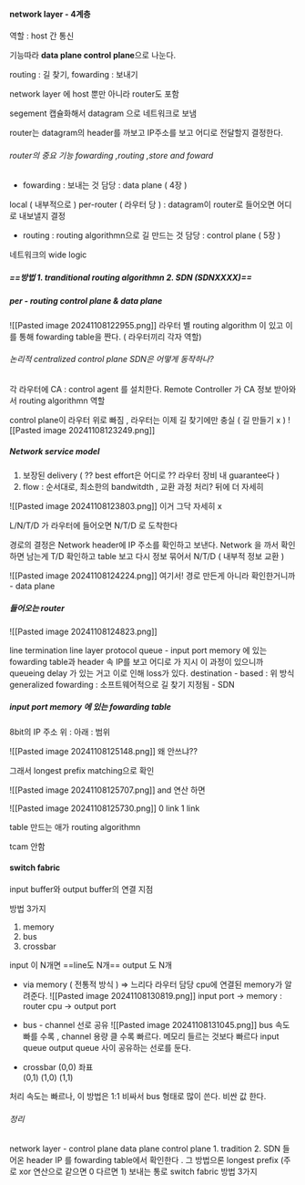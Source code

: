 #### network layer - 4계층
역할 : host 간 통신

기능따라 **data plane control plane**으로 나눈다.

routing : 길 찾기, fowarding : 보내기

network layer 에 host 뿐만 아니라 router도 포함

segement 캡슐화해서 datagram 으로 네트워크로 보냄

router는 datagram의 header를 까보고 IP주소를 보고 어디로 전달할지 결정한다.

###### router의 중요 기능 fowarding ,routing ,store and foward
- fowarding : 보내는 것 
담당 : data plane ( 4장 )

local ( 내부적으로 ) per-router ( 라우터 당 ) : datagram이 router로 들어오면 어디로 내보낼지 결정 

- routing : routing algorithmn으로 길 만드는 것
담당 : control plane ( 5장 )

네트워크의 wide logic 
##### ==방법 1. tranditional routing algorithmn 2. SDN (SDNXXXX)==

##### per - routing control plane & data plane
![[Pasted image 20241108122955.png]]
라우터 별 routing algorithm 이 있고 이를 통해 fowarding table을 짠다. ( 라우터끼리 각자 역할)


###### 논리적 centralized control plane SDN은 어떻게 동작하나?
각 라우터에 CA : control agent 를 설치한다. 
Remote Controller 가 CA 정보 받아와서 routing algorithmn 역할 

control plane이 라우터 위로 빠짐 , 라우터는 이제 길 찾기에만 충실 ( 길 만들기 x )
![[Pasted image 20241108123249.png]]

##### Network service model
1. 보장된 delivery ( ?? best effort은 어디로 ?? 라우터 장비 내 guarantee다 )
2.  flow : 순서대로, 최소한의 bandwitdth , 교환 과정 처리?
뒤에 더 자세히

![[Pasted image 20241108123803.png]]
이거 그닥 자세히 x

L/N/T/D 
가 라우터에 들어오면 N/T/D 로 도착한다

경로의 결정은 Network header에 IP 주소를 확인하고 보낸다. 
Network 을 까서 확인하면 남는게 T/D
확인하고 table 보고 다시 정보 묶어서 N/T/D ( 내부적 정보 교환 )

![[Pasted image 20241108124224.png]] 
여기서! 경로 만든게 아니라 확인한거니까 - data plane

##### 들어오는 router
![[Pasted image 20241108124823.png]]

line termination
line layer protocol
queue - input port memory 에 있는 fowarding table과 header 속  IP를 보고 어디로 가 지시
        이 과정이 있으니까 queueing delay 가 있는 거고 이로 인해 loss가 있다.
         destination - based : 위 방식
         generalized fowarding : 소프트웨어적으로 길 찾기 지정됨 - SDN


##### input port memory 에 있는 fowarding table
8bit의 IP 주소
위 : 
아래 : 범위 

![[Pasted image 20241108125148.png]]
왜 안쓰냐??

그래서 longest prefix matching으로 확인

![[Pasted image 20241108125707.png]]
and 연산 하면 

![[Pasted image 20241108125730.png]]
0 link 
1 link

table 만드는 애가 routing algorithmn

tcam 안함

#### switch fabric
input buffer와 output buffer의 연결 지점

방법 3가지
1. memory
2. bus
3. crossbar

input 이 N개면 ==line도 N개== output 도 N개

- via memory ( 전통적 방식 ) => 느리다
라우터 담당 cpu에 연결된 memory가 알려준다. 
![[Pasted image 20241108130819.png]]
input port  -> memory : router cpu -> output port

- bus - channel 선로 공유 
![[Pasted image 20241108131045.png]]
bus 속도 빠를 수록  , channel 용량 클 수록 빠르다.
메모리 들르는 것보다 빠르다
input queue output queue 사이 공유하는 선로를 둔다.

- crossbar
(0,0)      좌표     
(0,1)
(1,0)
(1,1)

처리 속도는 빠르나, 
이 방법은 1:1 비싸서 bus 형태로 많이 쓴다. 비싼 값 한다.

###### 정리
network layer - control plane data plane
control plane 1. tradition 2. SDN
들어온 header IP 를 fowarding table에서 확인한다 . 그 방법으론 longest prefix 
(주로 xor 연산으로 같으면 0 다르면 1)
보내는 통로 switch fabric 방법 3가지